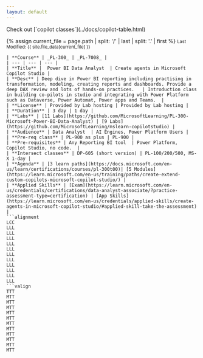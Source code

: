 ```yaml
---
layout: default
---
```

<span class="no-print">
Check out [`copilot classes`](../docs/copilot-table.html)
</span>

{% assign current_file = page.path | split: '/' | last | split: '.' | first %}
<small>Last Modified: {{ site.file_data[current_file] }}</small>


```table
| **Course** | _PL-300_ | _PL-7008_ |
| --- | --- | --- | 
| **Title** |  Power BI Data Analyst  | Create agents in Microsoft Copilot Studio | 
| **Desc** | Deep dive in Power BI reporting including practising in transformation, modeling, creating reports and dashboards. Provide a deep DAX review and lots of hands-on practices.   | Introduction class in building co-pilots in studio and integrating with Power Platform such as Dataverse, Power Automat, Power apps and Teams.  | 
| **License** | Provided by Lab hosting | Provided by Lab hosting | 
| **Duration** | 3 day | 1 day | 
| **Labs** | [11 Labs](https://github.com/MicrosoftLearning/PL-300-Microsoft-Power-BI-Data-Analyst) | [9 Labs](https://github.com/MicrosoftLearning/mslearn-copilotstudio) |  
| **Audience** | Data Analyst  | AI Engines, Power Platform Users |  
| **Pre-req class** | PL-900 as plus | PL-900 |
| **Pre-requisites** | Any Reporting BI tool  | Power Platform, Copilot Studio, no code.  |
| **Intersect classes** | DP-605 (short version) | PL-100/200/500, MS-X 1-day |
| **Agenda** | [3 learn paths](https://docs.microsoft.com/en-us/learn/certifications/courses/pl-300t00)| [5 Modules](https://learn.microsoft.com/en-us/training/paths/create-extend-custom-copilots-microsoft-copilot-studio/) |
| **Applied Skills** | [Exam](https://learn.microsoft.com/en-us/credentials/certifications/data-analyst-associate/?practice-assessment-type=certification) | [App Skills](https://learn.microsoft.com/en-us/credentials/applied-skills/create-agents-in-microsoft-copilot-studio/#applied-skill-take-the-assessment)  |
```alignment
LCC
LLL
LLL
LLL
LLL
LLL
LLL
LLL
LLL
LLL
LLL
LLL
```valign
TTT
MTT
MTT
MTT
MTT
MTT
MTT
MTT
MTT
MTT
MTT
MTT
```